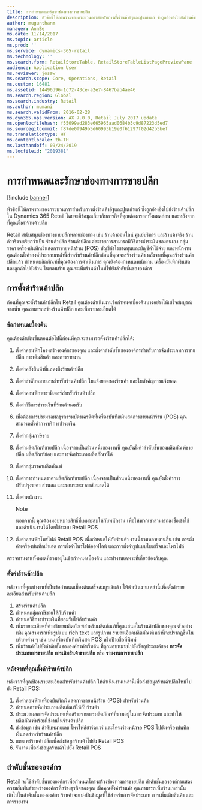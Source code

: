 ```yaml
---
title: การกำหนดและรักษาช่องทางการขายปลีก
description: หัวข้อนี้ให้ภาพรวมของกระบวนการสำหรับการตั้งร้านค้าอิฐและปูนเก่าแก่ ซึ่งถูกอ้างอิงไปยังร้านค้าปลีกใน Dynamics 365 Retail โดยจะมีข้อมูลเกี่ยวกับภารกิจที่คุณต้องกรอกทั้งหมดก่อน และหลังจากที่คุณตั้งค่าร้านค้าปลีก
author: mugunthanm
manager: AnnBe
ms.date: 11/14/2017
ms.topic: article
ms.prod: ''
ms.service: dynamics-365-retail
ms.technology: ''
ms.search.form: RetailStoreTable, RetailStoreTableListPagePreviewPane
audience: Application User
ms.reviewer: josaw
ms.search.scope: Core, Operations, Retail
ms.custom: 16481
ms.assetid: 14496d96-1c72-43ce-a2e7-8467bab4ae46
ms.search.region: Global
ms.search.industry: Retail
ms.author: mumani
ms.search.validFrom: 2016-02-28
ms.dyn365.ops.version: AX 7.0.0, Retail July 2017 update
ms.openlocfilehash: f55099ad283e665965aad0684b3c9d87223d5ed7
ms.sourcegitcommit: f87de0f949b5d60993b19e0f61297f02d42b5bef
ms.translationtype: HT
ms.contentlocale: th-TH
ms.lasthandoff: 09/24/2019
ms.locfileid: "2019381"
---
```

# <a name="define-and-maintain-retail-channels"></a>การกำหนดและรักษาช่องทางการขายปลีก

[!include [banner](includes/banner.md)]

หัวข้อนี้ให้ภาพรวมของกระบวนการสำหรับการตั้งร้านค้าอิฐและปูนเก่าแก่ ซึ่งถูกอ้างอิงไปยังร้านค้าปลีกใน Dynamics 365 Retail โดยจะมีข้อมูลเกี่ยวกับภารกิจที่คุณต้องกรอกทั้งหมดก่อน และหลังจากที่คุณตั้งค่าร้านค้าปลีก

Retail สนับสนุนช่องทางขายปลีกหลายช่องทาง เช่น ร้านค้าออนไลน์ ศูนย์บริการ และร้านค้าจริง ร้านค้าจริงจะเรียกว่าเป็น ร้านค้าปลีก  ร้านค้าปลีกแต่ละรายการสามารถมีวิธีการชำระเงินของตนเอง กลุ่มราคา เครื่องบันทึกเงินสดการขายหน้าร้าน (POS) บัญชีกำไรขาดทุนและบัญชีค่าใช้จ่าย และพนักงาน คุณต้องตั้งค่าองค์ประกอบเหล่านี้สำหรับร้านค้าปลีกก่อนที่คุณจะสร้างร้านค้า หลังจากที่คุณสร้างร้านค้าปลีกแล้ว กำหนดผลิตภัณฑ์ที่คุณต้องการดำเนินการ คุณยังต้องกำหนดพนักงาน เครื่องบันทึกเงินสด และลูกค้าไปยังร้าน ในตอนท้าย คุณจะเพิ่มร้านค้าใหม่ไปยังลำดับชั้นขององค์กร

## <a name="setting-up-retail-stores"></a>การตั้งค่าร้านค้าปลีก

ก่อนที่คุณจะตั้งร้านค้าปลีกใน Retail คุณต้องดำเนินงานข้อกำหนดเบื้องต้นบางอย่างให้เสร็จสมบูรณ์ จากนั้น คุณสามารถสร้างร้านค้าปลีก และเพิ่มรายละเอียดได้

### <a name="prerequisites"></a>ข้อกำหนดเบื้องต้น

คุณต้องดำเนินขั้นตอนต่อไปนี้ก่อนที่คุณจะสามารถตั้งงร้านค้าปลีกได้:

1. ตั้งค่าคอนฟิกโครงสร้างองค์กรของคุณ และตั้งค่าลำดับชั้นขององค์กรสำหรับการจัดประเภทการขายปลีก การเติมสินค้า และการรายงาน
2. ตั้งค่าคลังสินค้าที่แสดงถึงร้านค้าปลีก
3. ตั้งค่าลำดับหมายเลขสำหรับร้านค้าปลีก ใบแจ้งยอดของร้านค้า และใบสำคัญการแจ้งยอด
4. ตั้งค่าคอนฟิกพารามิเตอร์สำหรับร้านค้าปลีก
5. ตั้งค่าวิธีการชำระเงินที่ร้านค้ายอมรับ
6. เมื่อต้องการประมวลผลธุรกรรมบัตรเครดิตที่เครื่องบันทึกเงินสดการขายหน้าร้าน (POS) คุณสามารถตั้งค่าการบริการชำระเงิน
7. ตั้งค่ากลุ่มภาษีขาย
8. ตั้งค่าผลิตภัณฑ์ขายปลีก เนื่องจากเป็นส่วนหนึ่งของงานนี้ คุณยังตั้งค่าลำดับชั้นของผลิตภัณฑ์ขายปลีก ผลิตภัณฑ์ย่อย และการจัดประเภทผลิตภัณฑ์ได้
9. ตั้งค่ากลุ่มราคาผลิตภัณฑ์
10. ตั้งค่าการกำหนดราคาผลิตภัณฑ์ขายปลีก เนื่องจากเป็นส่วนหนึ่งของงานนี้ คุณยังตั้งค่าการปรับปรุงราคา ส่วนลด และรอบระยะเวลาส่วนลดได้
11. ตั้งค่าพนักงาน

    > [!NOTE]
    > นอกจากนี้ คุณต้องมอบหมายสิทธิ์ที่เหมาะสมให้กับพนักงาน เพื่อให้พวกเขาสามารถลงชื่อเข้าใช้และดำเนินงานได้โดยใช้ระบบ Retail POS

12. ตั้งค่าคอนฟิกโพรไฟล์ Retail POS เพื่อกำหนดให้กับร้านค้า งานนี้รวมหลายงานอื่น เช่น การตั้งค่าเครื่องบันทึกเงินสด การตั้งค่าโพรไฟล์ออฟไลน์ และการตั้งค่ารูปแบบใบเสร็จและโพรไฟล์

ตรวจทานงานทั้งหมดที่รวมอยู่ในข้อกำหนดเบื้องต้น และทำงานเฉพาะที่เกี่ยวข้องกับคุณ

### <a name="set-up-a-retail-store"></a>ตั้งค่าร้านค้าปลีก

หลังจากที่คุณทำงานที่เป็นข้อกำหนดเบื้องต้นเสร็จสมบูรณ์แล้ว ให้ดำเนินงานเหล่านี้เพื่อตั้งค่ารายละเอียดสำหรับร้านค้าปลีก

1. สร้างร้านค้าปลีก
2. กำหนดกลุ่มภาษีขายให้กับร้านค้า
3. กำหนดวิธีการชำระเงินที่ยอมรับให้กับร้านค้า
4. เพิ่มรายละเอียดที่คำอธิบายผลิตภัณฑ์สำหรับผลิตภัณฑ์ที่คุณเสนอในร้านค้าปลีกของคุณ ตัวอย่างเช่น คุณสามารถเพิ่มรูปแบบ rich text และรูปภาพ รายละเอียดผลิตภัณฑ์เหล่านี้จะปรากฏขึ้นในบริบทต่าง ๆ เช่น บนเครื่องบันทึกเงินสด POS หรือป้ายชื่อที่พิมพ์
5. เพิ่มร้านค้าไปยังลำดับชั้นขององค์กรค่าเริ่มต้น ที่ถูกมอบหมายไปยังวัตถุประสงค์ของ **การจัดประเภทการขายปลีก** **การเติมสินค้าขายปลีก** หรือ **รายงานการขายปลีก**

### <a name="after-you-set-up-a-retail-store"></a>หลังจากที่คุณตั้งค่าร้านค้าปลีก

หลังจากที่คุณป้อนรายละเอียดสำหรับร้านค้าปลีก ให้ดำเนินงานเหล่านี้เพื่อส่งข้อมูลร้านค้าปลีกใหม่ไปยัง Retail POS:

1. ตั้งค่าคอนฟิกเครื่องบันทึกเงินสดการขายหน้าร้าน (POS) สำหรับร้านค้า
2. กำหนดการจัดประเภทผลิตภัณฑ์ให้กับร้านค้า
3. ประมวลผลการจัดประเภทเพื่อสร้างรายการผลิตภัณฑ์ที่รวมอยู่ในการจัดประเภท และทำให้ผลิตภัณฑ์พร้อมใช้งานในร้านค้าปลีก
4. ส่งข้อมูล เช่น ลำดับหมายเลข โพรไฟล์ฮาร์ดแวร์ และโครงร่างหน้าจอ POS ไปยังเครื่องบันทึกเงินสดสำหรับร้านค้าปลีก
5. เผยแพร่ร้านค้าปลีกเพื่อส่งข้อมูลร้านค้าไปยัง Retail POS
6. รันงานเพื่อส่งข้อมูลร้านค้าไปยัง Retail POS

## <a name="organization-hierarchies"></a>ลำดับชั้นขององค์กร

Retail จะใช้ลำดับชั้นขององค์กรเพื่อกำหนดโครงสร้างช่องทางการขายปลีก ลำดับชั้นขององค์กรแสดงความสัมพันธ์ระหว่างองค์กรที่สร้างธุรกิจของคุณ เมื่อคุณตั้งค่าร้านค้า คุณสามารถเพิ่มร้านเหล่านั้นเข้าไปในลำดับชั้นขององค์กร ร้านค้าจะแบ่งปันข้อมูลที่ใช้สำหรับการจัดประเภท การเพิ่มเติมสินค้า และการรายงาน
